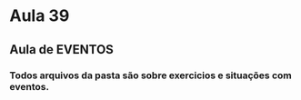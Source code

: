 # Aula 39

## Aula de EVENTOS

### Todos arquivos da pasta são sobre exercicios e situações com eventos.
